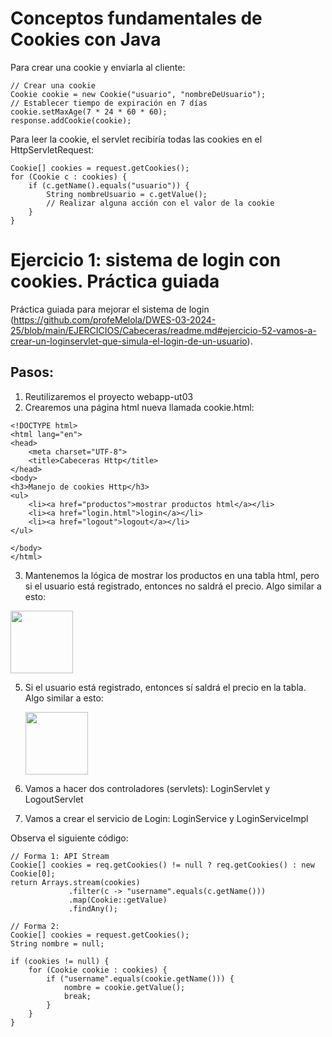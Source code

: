 # Conceptos fundamentales de Cookies con Java


Para crear una cookie y enviarla al cliente:

```
// Crear una cookie
Cookie cookie = new Cookie("usuario", "nombreDeUsuario");
// Establecer tiempo de expiración en 7 días
cookie.setMaxAge(7 * 24 * 60 * 60); 
response.addCookie(cookie);

```

Para leer la cookie, el servlet recibiría todas las cookies en el HttpServletRequest:

```
Cookie[] cookies = request.getCookies();
for (Cookie c : cookies) {
    if (c.getName().equals("usuario")) {
        String nombreUsuario = c.getValue();
        // Realizar alguna acción con el valor de la cookie
    }
}

```

# Ejercicio 1: sistema de login con cookies. Práctica guiada

Práctica guiada para mejorar el sistema de login (https://github.com/profeMelola/DWES-03-2024-25/blob/main/EJERCICIOS/Cabeceras/readme.md#ejercicio-52-vamos-a-crear-un-loginservlet-que-simula-el-login-de-un-usuario).

## Pasos:

1. Reutilizaremos el proyecto webapp-ut03
2. Crearemos una página html nueva llamada cookie.html:
```
<!DOCTYPE html>
<html lang="en">
<head>
    <meta charset="UTF-8">
    <title>Cabeceras Http</title>
</head>
<body>
<h3>Manejo de cookies Http</h3>
<ul>
    <li><a href="productos">mostrar productos html</a></li>
    <li><a href="login.html">login</a></li>
    <li><a href="logout">logout</a></li>
</ul>

</body>
</html>
```
3. Mantenemos la lógica de mostrar los productos en una tabla html, pero si el usuario está registrado, entonces no saldrá el precio. Algo similar a esto:

<img src="https://github.com/user-attachments/assets/05cdd245-9e25-4f44-a0e2-2e3c70700578" height="100px"/>

5. Si el usuario está registrado, entonces sí saldrá el precio en la tabla. Algo similar a esto:
   
   <img src="https://github.com/user-attachments/assets/5fde97bf-e6b5-4353-a564-c89ebccde5e4" height="100px"/>

7. Vamos a hacer dos controladores (servlets): LoginServlet y LogoutServlet
8. Vamos a crear el servicio de Login: LoginService y LoginServiceImpl

Observa el siguiente código:

```
// Forma 1: API Stream
Cookie[] cookies = req.getCookies() != null ? req.getCookies() : new Cookie[0];
return Arrays.stream(cookies)
             .filter(c -> "username".equals(c.getName()))
             .map(Cookie::getValue)
             .findAny();

```

```
// Forma 2:
Cookie[] cookies = request.getCookies();
String nombre = null;

if (cookies != null) {
    for (Cookie cookie : cookies) {
        if ("username".equals(cookie.getName())) {
            nombre = cookie.getValue();
            break;
        }
    }
}

```
